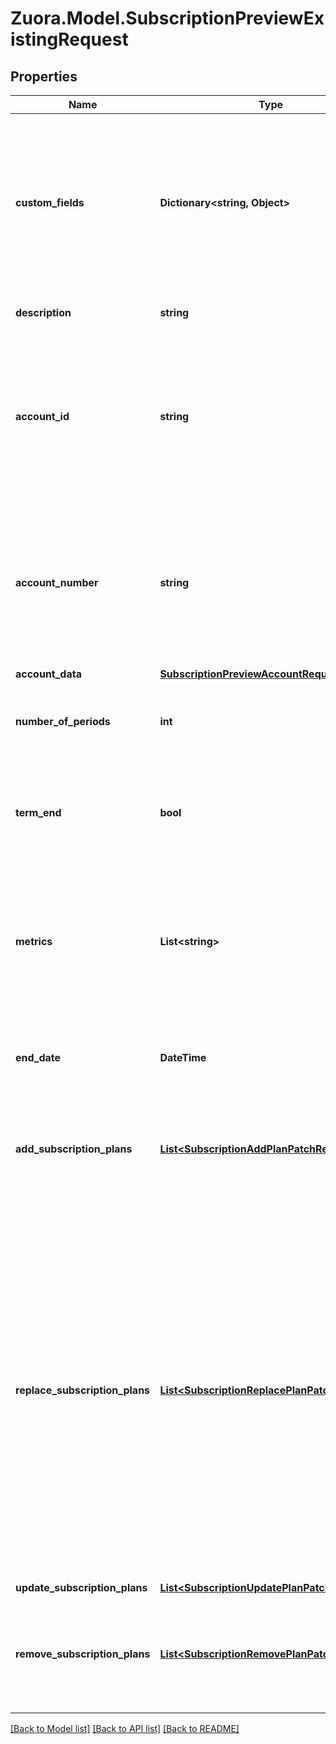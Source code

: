 
# Zuora.Model.SubscriptionPreviewExistingRequest

## Properties

Name | Type | Description | Notes
------------ | ------------- | ------------- | -------------
**custom_fields** | **Dictionary&lt;string, Object&gt;** | Set of user-defined fields associated with this object. Useful for storing additional information about the object in a structured format. | [optional] 
**description** | **string** | Description of the subscription. | [optional] 
**account_id** | **string** | Identifier of the account that owns the subscription. Subscription owner account can be different from the invoice owner account. | [optional] 
**account_number** | **string** | Identifier of the account that owns the subscription. Subscription owner account can be different from the invoice owner account. | [optional] 
**account_data** | [**SubscriptionPreviewAccountRequest**](SubscriptionPreviewAccountRequest.md) |  | [optional] 
**number_of_periods** | **int** | Specifies how many billing periods you want to preview. | [optional] 
**term_end** | **bool** | Indicates whether to preview the subscription till the end of the current term. | [optional] 
**metrics** | **List&lt;string&gt;** | Specifies the metrics you want to preview.    You can preview metrics of billing documents, the order delta metrics, or both. | [optional] 
**end_date** | **DateTime** | End date of the period for which you want to preview the subscription | [optional] 
**add_subscription_plans** | [**List&lt;SubscriptionAddPlanPatchRequest&gt;**](SubscriptionAddPlanPatchRequest.md) | Specify this field if you want to add one or multiple subscription plans to this subscription. | [optional] 
**replace_subscription_plans** | [**List&lt;SubscriptionReplacePlanPatchRequest&gt;**](SubscriptionReplacePlanPatchRequest.md) | Specify this field if you want to replace one or multiple subscription plans to this subscription. &lt;br /&gt;            **Note**: This field is currently not supported if you have Billing - Revenue Integration enabled. When Billing - Revenue Integration is enabled, the replace subscription plan type of order action will no longer be applicable in Zuora Billing.  | [optional] 
**update_subscription_plans** | [**List&lt;SubscriptionUpdatePlanPatchRequest&gt;**](SubscriptionUpdatePlanPatchRequest.md) |  | [optional] 
**remove_subscription_plans** | [**List&lt;SubscriptionRemovePlanPatchRequest&gt;**](SubscriptionRemovePlanPatchRequest.md) | Specify this field if you want to remove one or multiple subscription plans from this subscription. | [optional] 

[[Back to Model list]](../README.md#documentation-for-models)
[[Back to API list]](../README.md#documentation-for-api-endpoints)
[[Back to README]](../README.md)

